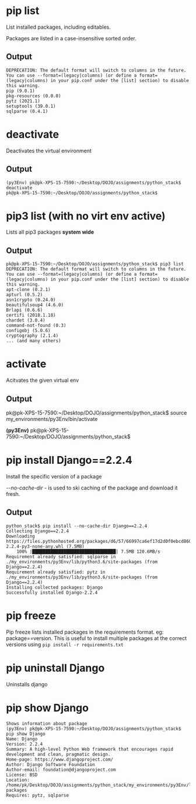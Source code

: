 # pip **list**  

List installed packages, including editables.  

Packages are listed in a case-insensitive sorted order.

## Output

    DEPRECATION: The default format will switch to columns in the future. You can use --format=(legacy|columns) (or define a format=(legacy|columns) in your pip.conf under the [list] section) to disable this warning.
    pip (9.0.1)
    pkg-resources (0.0.0)
    pytz (2021.1)
    setuptools (39.0.1)
    sqlparse (0.4.1)

# deactivate

Deactivates the virtual environment

## Output

    (py3Env) pk@pk-XPS-15-7590:~/Desktop/DOJO/assignments/python_stack$ deactivate 
    pk@pk-XPS-15-7590:~/Desktop/DOJO/assignments/python_stack$ 

# pip3 list (with no virt env active)

Lists all pip3 packages **system wide**

## Output
    pk@pk-XPS-15-7590:~/Desktop/DOJO/assignments/python_stack$ pip3 list
    DEPRECATION: The default format will switch to columns in the future. You can use --format=(legacy|columns) (or define a format=(legacy|columns) in your pip.conf under the [list] section) to disable this warning.
    apt-clone (0.2.1)
    apturl (0.5.2)
    asn1crypto (0.24.0)
    beautifulsoup4 (4.6.0)
    Brlapi (0.6.6)
    certifi (2018.1.18)
    chardet (3.0.4)
    command-not-found (0.3)
    configobj (5.0.6)
    cryptography (2.1.4)
    ... (and many others)

# activate

Acitvates the given virtual env

## Output 
  pk@pk-XPS-15-7590:~/Desktop/DOJO/assignments/python_stack$ source my_environments/py3Env/bin/activate 
  
  **(py3Env)** pk@pk-XPS-15-7590:~/Desktop/DOJO/assignments/python_stack$ 


   

# pip install Django==2.2.4

Install the specific version of a package

*--no-cache-dir* - is used to ski caching of the package and download it fresh.
 
 ## Output
    python_stack$ pip install --no-cache-dir Django==2.2.4
    Collecting Django==2.2.4
    Downloading https://files.pythonhosted.org/packages/d6/57/66997ca6ef17d2d0f0ebcd860bc6778095ffee04077ca8985928175da358/Django-2.2.4-py3-none-any.whl (7.5MB)
        100% |████████████████████████████████| 7.5MB 120.6MB/s 
    Requirement already satisfied: sqlparse in ./my_environments/py3Env/lib/python3.6/site-packages (from Django==2.2.4)
    Requirement already satisfied: pytz in ./my_environments/py3Env/lib/python3.6/site-packages (from Django==2.2.4)
    Installing collected packages: Django
    Successfully installed Django-2.2.4

# pip freeze

Pip freeze lists installed packages in the requirements format. eg: package==version.
This is useful to install multiple packages at the correct versions using ``pip install -r requirements.txt``

# pip uninstall Django

Uninstalls django

# pip show Django

    Shows information about package
    (py3Env) pk@pk-XPS-15-7590:~/Desktop/DOJO/assignments/python_stack$ pip show Django
    Name: Django
    Version: 2.2.4
    Summary: A high-level Python Web framework that encourages rapid development and clean, pragmatic design.
    Home-page: https://www.djangoproject.com/
    Author: Django Software Foundation
    Author-email: foundation@djangoproject.com
    License: BSD
    Location: /home/pk/Desktop/DOJO/assignments/python_stack/my_environments/py3Env/lib/python3.6/site-packages
    Requires: pytz, sqlparse

